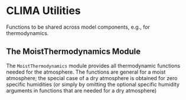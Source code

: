 # CLIMA Utilities
Functions to be shared across model components, e.g., for thermodynamics.

## The MoistThermodynamics Module

The `MoistThermodynamics` module provides all thermodynamic functions needed for the atmosphere. The functions are general for a moist atmosphere; the special case of a dry atmosphere is obtained for zero specific humidities (or simply by omitting the optional specific humidity arguments in functions that are needed for a dry atmosphere)
